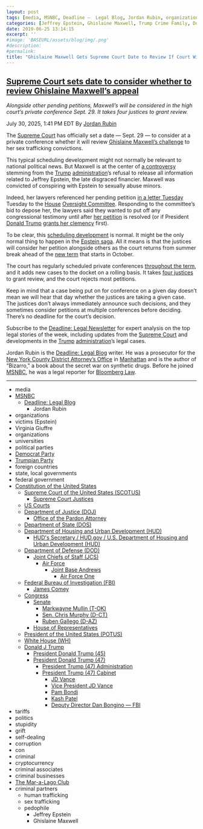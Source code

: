 ```yaml
---
layout: post
tags: [media, MSNBC, Deadline –  Legal Blog, Jordan Rubin, organizations, victims (Epstein), Virginia Giuffre, organizations, universities, political parties, Democrat Party, Trumpian Party, foreign countries, state local governments, federal government, Constitution of the United States, Supreme Court of the United States (SCOTUS), Supreme Court Justices, US Courts, Department of Justice (DOJ), Office of the Pardon Attorney, Department of State (DOS), Department of Housing and Urban Development (HUD), HUD’s Secretary / HUD.gov / U.S. Department of Housing and Urban Development (HUD), Department of Defense (DOD), Joint Chiefs of Staff (JCS), Air Force, Joint Base Andrews, Air Force One, Federal Bureau of Investigation (FBI), James Comey, Congress, Senate, Markwayne Mullin (T-OK), Sen. Chris Murphy (D-CT), Ruben Gallego (D-AZ), House of Representatives, President of the United States (POTUS), White House (WH), Donald J Trump, President Donald Trump (45), President Donald Trump (47), President Trump (47) Administration, President Trump (47) Cabinet, JD Vance, Vice President JD Vance, Pam Bondi, Kash Patel, Deputy Director Dan Bongino — FBI, tariffs, politics, stupidity, grift, self-dealing, corruption, con, criminal, cryptocurrency, criminal associates, criminal businesses, The Mar-a-Lago Club, criminal partners, human trafficking, sex trafficking, pedophile, Jeffrey Epstein, Ghislaine Maxwell]
categories: [Jeffrey Epstein, Ghislaine Maxwell, Trump Crime Family, Donald Trump]
date: 2019-06-25 13:14:15
excerpt: ''
#image: 'BASEURL/assets/blog/img/.png'
#description:
#permalink:
title: "Ghislaine Maxwell Gets Supreme Court Date to Review If Court Will Consider Her Appeal"
---
```



## [Supreme Court sets date to consider whether to review Ghislaine Maxwell’s appeal](https://www.msnbc.com/deadline-white-house/deadline-legal-blog/supreme-court-ghislaine-maxwell-review-private-conference-rcna221981)

*Alongside other pending petitions, Maxwell’s will be considered in the high court’s private conference Sept. 29. It takes four justices to grant review.*

July 30, 2025, 1:41 PM EDT
By [Jordan Rubin](https://www.msnbc.com/author/jordan-rubin-ncpn1301611)

The [Supreme Court](https://www.msnbc.com/deadline-white-house/deadline-legal-blog/consumer-product-safety-commission-decision-supreme-court-trump-rcna220673) has officially set a date — Sept. 29 — to consider at a private conference whether it will review [Ghislaine Maxwell’s challenge](https://www.msnbc.com/deadline-white-house/deadline-legal-blog/ghislaine-maxwell-supreme-court-appeal-brief-epstein-trump-rcna221567) to her sex trafficking convictions.

This typical scheduling development might not normally be relevant to national political news. But Maxwell is at the center of [a controversy](https://www.msnbc.com/rachel-maddow-show/maddowblog/trump-jolts-epstein-scandal-new-comments-virginia-giuffre-mar-lago-spa-rcna221827) stemming from the [Trump](https://www.donaldjtrump.com/) [administration](https://www.whitehouse.gov/administration/)’s refusal to release all information related to Jeffrey Epstein, the late disgraced financier. Maxwell was convicted of conspiring with Epstein to sexually abuse minors.

Indeed, her lawyers referenced her pending petition [in a letter Tuesday](https://www.msnbc.com/deadline-white-house/deadline-legal-blog/ghislaine-maxwell-pardon-congress-testimony-rcna221803) Tuesday to the [House](https://www.house.gov/) [Oversight Committee](https://oversight.house.gov/). Responding to the committee’s bid to depose her, the lawyers said they wanted to put off any congressional testimony until after [her petition](https://www.supremecourt.gov/DocketPDF/24/24-1073/355252/20250424150144637_24-__PetitionForWritOfCertiorari.pdf) is resolved (or if President [Donald Trump](https://www.donaldjtrump.com/) [grants her clemency](https://www.msnbc.com/deadline-white-house/deadline-legal-blog/ghislaine-maxwell-trump-pardon-sentencing-doj-rcna221449) first).

To be clear, this [scheduling development](https://www.supremecourt.gov/search.aspx?filename=/docket/docketfiles/html/public/24-1073.html) is normal. It might be the only normal thing to happen in the [Epstein saga](https://www.npr.org/2025/07/29/nx-s1-5484129/todd-blanche-epstein-ghislaine-maxwell-trump). All it means is that the justices will consider her petition alongside others as the court returns from summer break ahead of the [new term](https://www.msnbc.com/deadline-white-house/deadline-legal-blog/supreme-court-campaign-finance-first-amendment-rcna215931) that starts in October.

The court has regularly scheduled private conferences [throughout the term](https://www.supremecourt.gov/oral_arguments/2025TermCourtCalendar.pdf), and it adds new cases to the docket on a rolling basis. It takes [four justices](https://www.msnbc.com/deadline-white-house/deadline-legal-blog/alito-thomas-abortion-parental-consent-supreme-court-rcna216771) to grant review, and the court rejects most petitions.

Keep in mind that a case being put on for conference on a given day doesn’t mean we will hear that day whether the justices are taking a given case. The justices don’t always immediately announce such decisions, and they sometimes consider petitions at multiple conferences before deciding. There’s no deadline for the court’s decision.

Subscribe to the [Deadline: Legal Newsletter](https://link.msnbc.com/join/5ck/msnbc-deadlinelegal-signup-inline) for expert analysis on the top legal stories of the week, including updates from the [Supreme Court](https://www.supremecourt.gov/) and developments in the [Trump](https://www.donaldjtrump.com/) [administration](https://www.whitehouse.gov/administration/)’s legal cases.

Jordan Rubin is the [Deadline: Legal Blog](https://www.msnbc.com/deadline-white-house) writer. He was a prosecutor for the [New York County District Attorney’s Office](https://manhattanda.org/) in [Manhattan](https://manhattanda.org/) and is the author of “Bizarro," a book about the secret war on synthetic drugs. Before he joined [MSNBC](https://www.msnbc.com/), he was a legal reporter for [Bloomberg Law](https://pro.bloomberglaw.com/).

----
- media
- [MSNBC](https://www.msnbc.com/)
    - [Deadline: Legal Blog](https://www.msnbc.com/deadline-white-house)
        - Jordan Rubin
- organizations 
- victims (Epstein)
- Virginia Giuffre
- organizations 
- universities 
- political parties 
- [Democrat Party](https://www.democrats.org/)
- [Trumpian Party](https://www.gop.com/)
- foreign countries 
- state, local governments
- federal government 
- [Constitution of the United States](https://constitution.congress.gov/)
    - [Supreme Court of the United States (SCOTUS)](https://www.supremecourt.gov/)
        - [Supreme Court Justices](https://www.supremecourt.gov/about/justices.aspx)
    - [US Courts](https://www.uscourts.gov/)
    - [Department of Justice (DOJ)](https://www.justice.gov/)
        - [Office of the Pardon Attorney](https://www.justice.gov/pardon)
   - [Department of State (DOS)](https://www.state.gov/)
   - [Department of Housing and Urban Development (HUD)](http://www.hud.gov/)
       - [HUD's Secretary / HUD.gov / U.S. Department of Housing and Urban Development (HUD)](http://www.hud.gov/aboutus/secretary)
    - [Department of Defense (DOD)](https://www.defense.gov/)
        - [Joint Chiefs of Staff (JCS)](https://www.jcs.mil/)
            - [Air Force](https://www.af.mil/)
                - [Joint Base Andrews](https://www.jba.af.mil/)
                    - [Air Force One](https://www.af.mil/About-Us/Fact-Sheets/Display/Article/104588/vc-25-air-force-one/)
    - [Federal Bureau of Investigation (FBI)](https://www.fbi.gov/)
        - [James Comey](https://www.fbi.gov/history/directors/james-b-comey)
    - [Congress](https://www.congress.gov/)
        - [Senate](https://www.senate.gov/)
            - [Markwayne Mullin (T-OK)](https://www.mullin.senate.gov/)
            - [Sen. Chris Murphy (D-CT)](https://www.murphy.senate.gov/)
            - [Ruben Gallego (D-AZ)](https://www.gallego.senate.gov/)
        - [House of Representatives](https://www.house.gov/)
    - [President of the United States (POTUS)](https://www.whitehouse.gov/)
    - [White House (WH)](https://www.whitehouse.gov/)
    - [Donald J Trump](https://www.donaldjtrump.com/)
        - [President Donald Trump (45)](https://trumpwhitehouse.archives.gov/)
        - [President Donald Trump (47)](https://www.whitehouse.gov/administration/donald-j-trump/)
            - [President Trump (47) Administration](https://www.whitehouse.gov/administration/)
            - [President Trump (47) Cabinet](https://www.whitehouse.gov/administration/the-cabinet/)
                - [JD Vance](https://www.linkedin.com/in/jd-vance-770a9047/)
                - [Vice President JD Vance](https://www.whitehouse.gov/administration/jd-vance/)
                - [Pam Bondi](https://www.justice.gov/ag/staff-profile/meet-attorney-general)
                - [Kash Patel](https://www.fbi.gov/about/leadership-and-structure/director-patel)
                - [Deputy Director Dan Bongino — FBI](https://www.fbi.gov/about/leadership-and-structure/deputy-director-dan-bongino)
- tariffs
- politics
- stupidity
- grift
- self-dealing
- corruption
- con
- criminal 
- cryptocurrency 
- criminal associates
- criminal businesses
- [The Mar-a-Lago Club](https://www.maralagoclub.com/)
- criminal partners
    - human trafficking 
    - sex trafficking 
    - pedophile 
        - Jeffrey Epstein 
        - Ghislaine Maxwell


